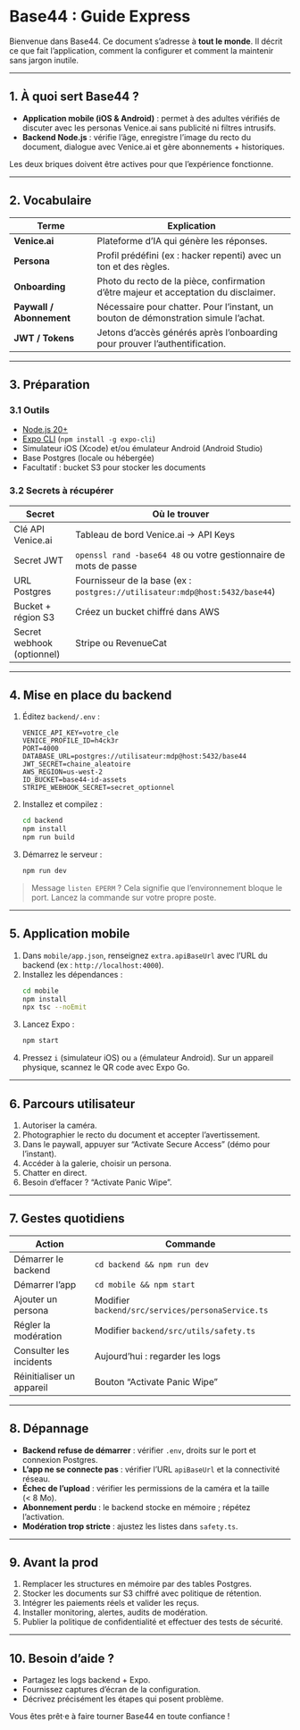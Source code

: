 # Base44 : Guide Express

Bienvenue dans Base44. Ce document s’adresse à **tout le monde**. Il décrit ce que fait l’application, comment la configurer et comment la maintenir sans jargon inutile.

---

## 1. À quoi sert Base44 ?
- **Application mobile (iOS & Android)** : permet à des adultes vérifiés de discuter avec les personas Venice.ai sans publicité ni filtres intrusifs.
- **Backend Node.js** : vérifie l’âge, enregistre l’image du recto du document, dialogue avec Venice.ai et gère abonnements + historiques.

Les deux briques doivent être actives pour que l’expérience fonctionne.

---

## 2. Vocabulaire
| Terme | Explication |
|-------|-------------|
| **Venice.ai** | Plateforme d’IA qui génère les réponses. |
| **Persona** | Profil prédéfini (ex : hacker repenti) avec un ton et des règles. |
| **Onboarding** | Photo du recto de la pièce, confirmation d’être majeur et acceptation du disclaimer. |
| **Paywall / Abonnement** | Nécessaire pour chatter. Pour l’instant, un bouton de démonstration simule l’achat. |
| **JWT / Tokens** | Jetons d’accès générés après l’onboarding pour prouver l’authentification. |

---

## 3. Préparation
### 3.1 Outils
- [Node.js 20+](https://nodejs.org/)
- [Expo CLI](https://docs.expo.dev/get-started/installation/) (`npm install -g expo-cli`)
- Simulateur iOS (Xcode) et/ou émulateur Android (Android Studio)
- Base Postgres (locale ou hébergée)
- Facultatif : bucket S3 pour stocker les documents

### 3.2 Secrets à récupérer
| Secret | Où le trouver |
|--------|---------------|
| Clé API Venice.ai | Tableau de bord Venice.ai → API Keys |
| Secret JWT | `openssl rand -base64 48` ou votre gestionnaire de mots de passe |
| URL Postgres | Fournisseur de la base (ex : `postgres://utilisateur:mdp@host:5432/base44`) |
| Bucket + région S3 | Créez un bucket chiffré dans AWS |
| Secret webhook (optionnel) | Stripe ou RevenueCat |

---

## 4. Mise en place du backend
1. Éditez `backend/.env` :
   ```env
   VENICE_API_KEY=votre_cle
   VENICE_PROFILE_ID=h4ck3r
   PORT=4000
   DATABASE_URL=postgres://utilisateur:mdp@host:5432/base44
   JWT_SECRET=chaine_aleatoire
   AWS_REGION=us-west-2
   ID_BUCKET=base44-id-assets
   STRIPE_WEBHOOK_SECRET=secret_optionnel
   ```
2. Installez et compilez :
   ```bash
   cd backend
   npm install
   npm run build
   ```
3. Démarrez le serveur :
   ```bash
   npm run dev
   ```

> Message `listen EPERM` ? Cela signifie que l’environnement bloque le port. Lancez la commande sur votre propre poste.

---

## 5. Application mobile
1. Dans `mobile/app.json`, renseignez `extra.apiBaseUrl` avec l’URL du backend (ex : `http://localhost:4000`).
2. Installez les dépendances :
   ```bash
   cd mobile
   npm install
   npx tsc --noEmit
   ```
3. Lancez Expo :
   ```bash
   npm start
   ```
4. Pressez `i` (simulateur iOS) ou `a` (émulateur Android). Sur un appareil physique, scannez le QR code avec Expo Go.

---

## 6. Parcours utilisateur
1. Autoriser la caméra.
2. Photographier le recto du document et accepter l’avertissement.
3. Dans le paywall, appuyer sur “Activate Secure Access” (démo pour l’instant).
4. Accéder à la galerie, choisir un persona.
5. Chatter en direct.
6. Besoin d’effacer ? “Activate Panic Wipe”.

---

## 7. Gestes quotidiens
| Action | Commande |
|--------|----------|
| Démarrer le backend | `cd backend && npm run dev`
| Démarrer l’app | `cd mobile && npm start`
| Ajouter un persona | Modifier `backend/src/services/personaService.ts`
| Régler la modération | Modifier `backend/src/utils/safety.ts`
| Consulter les incidents | Aujourd’hui : regarder les logs |
| Réinitialiser un appareil | Bouton “Activate Panic Wipe” |

---

## 8. Dépannage
- **Backend refuse de démarrer** : vérifier `.env`, droits sur le port et connexion Postgres.
- **L’app ne se connecte pas** : vérifier l’URL `apiBaseUrl` et la connectivité réseau.
- **Échec de l’upload** : vérifier les permissions de la caméra et la taille (< 8 Mo).
- **Abonnement perdu** : le backend stocke en mémoire ; répétez l’activation.
- **Modération trop stricte** : ajustez les listes dans `safety.ts`.

---

## 9. Avant la prod
1. Remplacer les structures en mémoire par des tables Postgres.
2. Stocker les documents sur S3 chiffré avec politique de rétention.
3. Intégrer les paiements réels et valider les reçus.
4. Installer monitoring, alertes, audits de modération.
5. Publier la politique de confidentialité et effectuer des tests de sécurité.

---

## 10. Besoin d’aide ?
- Partagez les logs backend + Expo.
- Fournissez captures d’écran de la configuration.
- Décrivez précisément les étapes qui posent problème.

Vous êtes prêt·e à faire tourner Base44 en toute confiance !
